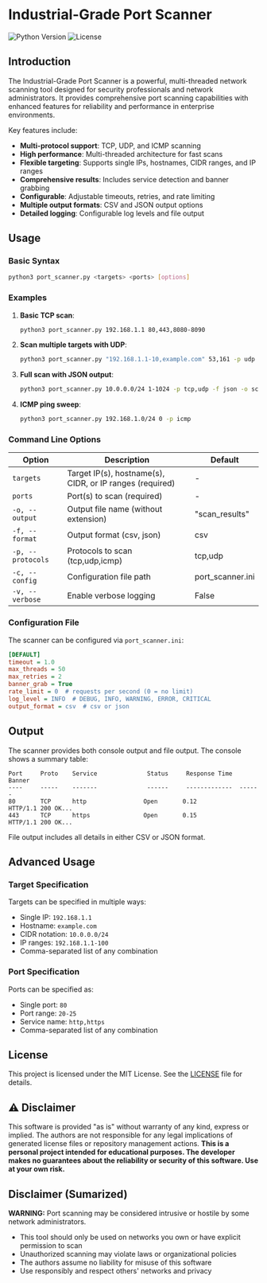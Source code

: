 # Industrial-Grade Port Scanner

![Python Version](https://img.shields.io/badge/python-3.10+-blue.svg)
![License](https://img.shields.io/badge/license-MIT-green.svg)

## Introduction

The Industrial-Grade Port Scanner is a powerful, multi-threaded network scanning tool designed for security professionals and network administrators. It provides comprehensive port scanning capabilities with enhanced features for reliability and performance in enterprise environments.

Key features include:
- **Multi-protocol support**: TCP, UDP, and ICMP scanning
- **High performance**: Multi-threaded architecture for fast scans
- **Flexible targeting**: Supports single IPs, hostnames, CIDR ranges, and IP ranges
- **Comprehensive results**: Includes service detection and banner grabbing
- **Configurable**: Adjustable timeouts, retries, and rate limiting
- **Multiple output formats**: CSV and JSON output options
- **Detailed logging**: Configurable log levels and file output

## Usage

### Basic Syntax

```bash
python3 port_scanner.py <targets> <ports> [options]
```

### Examples

1. **Basic TCP scan**:
   ```bash
   python3 port_scanner.py 192.168.1.1 80,443,8080-8090
   ```

2. **Scan multiple targets with UDP**:
   ```bash
   python3 port_scanner.py "192.168.1.1-10,example.com" 53,161 -p udp
   ```

3. **Full scan with JSON output**:
   ```bash
   python3 port_scanner.py 10.0.0.0/24 1-1024 -p tcp,udp -f json -o scan_results
   ```

4. **ICMP ping sweep**:
   ```bash
   python3 port_scanner.py 192.168.1.0/24 0 -p icmp
   ```

### Command Line Options

| Option | Description | Default |
|--------|-------------|---------|
| `targets` | Target IP(s), hostname(s), CIDR, or IP ranges (required) | - |
| `ports` | Port(s) to scan (required) | - |
| `-o, --output` | Output file name (without extension) | "scan_results" |
| `-f, --format` | Output format (csv, json) | csv |
| `-p, --protocols` | Protocols to scan (tcp,udp,icmp) | tcp,udp |
| `-c, --config` | Configuration file path | port_scanner.ini |
| `-v, --verbose` | Enable verbose logging | False |

### Configuration File

The scanner can be configured via `port_scanner.ini`:

```ini
[DEFAULT]
timeout = 1.0
max_threads = 50
max_retries = 2
banner_grab = True
rate_limit = 0  # requests per second (0 = no limit)
log_level = INFO  # DEBUG, INFO, WARNING, ERROR, CRITICAL
output_format = csv  # csv or json
```

## Output

The scanner provides both console output and file output. The console shows a summary table:

```
Port     Proto    Service              Status     Response Time  Banner
----     -----    -------              ------     -------------  ------
80       TCP      http                Open       0.12           HTTP/1.1 200 OK...
443      TCP      https               Open       0.15           HTTP/1.1 200 OK...
```

File output includes all details in either CSV or JSON format.

## Advanced Usage

### Target Specification

Targets can be specified in multiple ways:
- Single IP: `192.168.1.1`
- Hostname: `example.com`
- CIDR notation: `10.0.0.0/24`
- IP ranges: `192.168.1.1-100`
- Comma-separated list of any combination

### Port Specification

Ports can be specified as:
- Single port: `80`
- Port range: `20-25`
- Service name: `http,https`
- Comma-separated list of any combination

## License

This project is licensed under the MIT License. See the [LICENSE](LICENSE) file for details.

## ⚠️ Disclaimer

This software is provided "as is" without warranty of any kind, express or implied. The authors are not responsible for any legal implications of generated license files or repository management actions.  **This is a personal project intended for educational purposes. The developer makes no guarantees about the reliability or security of this software. Use at your own risk.**

## Disclaimer (Sumarized)

**WARNING:** Port scanning may be considered intrusive or hostile by some network administrators. 

- This tool should only be used on networks you own or have explicit permission to scan
- Unauthorized scanning may violate laws or organizational policies
- The authors assume no liability for misuse of this software
- Use responsibly and respect others' networks and privacy
